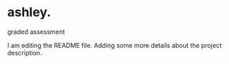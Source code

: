 # ashley.
graded assessment

I am editing the README file. Adding some more details about the project description.
